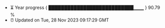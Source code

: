 - ⏳ Year progress { ███████████████████████████▁▁▁ } 90.79 %
- ⏰ Updated on Tue, 28 Nov 2023 09:17:29 GMT

